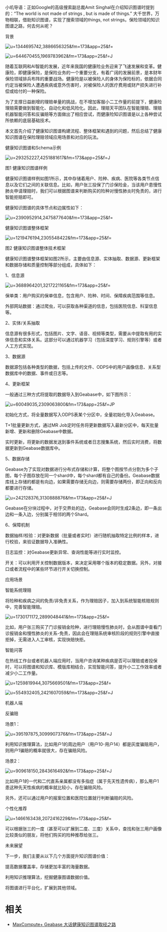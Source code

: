 
小叽导语：正如Google的高级搜索副总裁Amit Singhal在介绍知识图谱时提到的：“The world is not made of strings , but is made of things.” 大千世界，万物相联，借助知识图谱，实现了搜索领域的things, not strings。保险领域的知识图谱之路，何去何从呢？

背景

![u=1344695742,3886656325&fm=173&app=25&f=](https://ss0.baidu.com/6ONWsjip0QIZ8tyhnq/it/u=1344695742,3886656325&fm=173&app=25&f=JPEG?w=251&h=181&s=8913CD1065824AEA085D38670300E070)

![u=644670455,1969783962&fm=173&app=25&f=J](https://ss2.baidu.com/6ONYsjip0QIZ8tyhnq/it/u=644670455,1969783962&fm=173&app=25&f=JPEG?w=269&h=183&s=11986033C8F77998B2F8F8C3030070B1)

随着互联网和AI智能的发展，近年来我国的健康险业务迎来了飞速发展和变革。健康险，即健康保险，是保险业务的一个重要分支，有着广阔的发展前景，是本财年保险领域排兵布阵的重要战场。健康险是以被保险人的身体为保险标的，依据合同约定当被保险人遭遇疾病或意外伤害时，对被保险人的医疗费用或财产损失进行补偿或给付的一种保险。

为了支撑日益剧增的理赔单量的挑战，在不增加客服小二工作量的前提下，健康险理赔需要做到智能化、自动化和低风险化。因此，理赔天平团队在智能理赔、理赔机器智能问答和反骗赔等方面做出了相应尝试，而健康险知识图谱是以上各种尝试所依赖的底层基础技术。

本文首先介绍了健康知识图谱构建流程、整体框架和遇到的问题，然后总结了健康知识图谱在保险理赔领域应用场景和对应的玩法。

健康知识图谱和Schema示例

![u=293252227,4251881617&fm=173&app=25&f=J](https://ss1.baidu.com/6ONXsjip0QIZ8tyhnq/it/u=293252227,4251881617&fm=173&app=25&f=JPEG?w=410&h=277&s=F0D66D3237027EE41048DADE030050A5)

图1 健康知识图谱样例

健康知识图谱样例如图1所示，其中存储着用户、险种、疾病、医院等各类节点信息以及它们之间的关联信息。比如，用户张三投保了门诊保险金，当该用户患慢性肺炎申请理赔时，我们可以根据图谱来判断购买的险种对慢性肺炎时免责的，进行智能拒赔即可。

健康知识图谱的具体节点和边属性如下：

![u=2390952914,2475877640&fm=173&app=25&f=](https://ss2.baidu.com/6ONYsjip0QIZ8tyhnq/it/u=2390952914,2475877640&fm=173&app=25&f=JPEG?w=408&h=450&s=7EA83063198F514B0855F1CA0000C0B1)

健康知识图谱整体框架

![u=1219476194,2305548422&fm=173&app=25&f=](https://ss2.baidu.com/6ONYsjip0QIZ8tyhnq/it/u=1219476194,2305548422&fm=173&app=25&f=JPEG?w=553&h=225&s=1EAA70238BA8400B5AF505D30000C0B1)

图2 健康知识图谱整体技术框架

健康知识图谱整体框架如图2所示，主要由信息源、实体抽取、数据源、更新框架和数据存储和质量控制等部分组成，具体如下：

1、信息源

![u=3688964201,3217221165&fm=173&app=25&f=](https://ss2.baidu.com/6ONYsjip0QIZ8tyhnq/it/u=3688964201,3217221165&fm=173&app=25&f=JPEG?w=640&h=648&s=14D0E93743DF41CAC0E1B8480300E071)

保单类：用户购买的保单信息，包含用户、险种、时间、保障疾病范围等信息。

外部网站数据：通过爬虫，可以获取各种渠道的信息，包括医院信息、科室信息等。

2、实体/关系抽取

信息源有很多形式，包括图片、文字、语音、视频等类型，需要从中提取有用的实体信息和实体关系。这部分可以通过机器学习（包括深度学习、规则引擎等）或者人工方式实现。

3、数据源

数据源包括各种类型的数据，包括上传的文件、ODPS中的用户画像信息、关系型数据库中的数据、事件或日志等。

4、更新框架

一般通过三种方式将提取的数据导入到Geabase中，如下图所示：

![u=60049035,2309063800&fm=173&app=25&f=JP](https://ss0.baidu.com/6ONWsjip0QIZ8tyhnq/it/u=60049035,2309063800&fm=173&app=25&f=JPEG?w=450&h=149&s=58A83472857A6C20485D90CB0000E0B1)

初始化方式，将全量数据写入ODPS表某个分区中，全量初始化导入Geabase。

T+1批量更新方式，通过MR Job定时任务将更新数据写入最新分区中，每天批量新增、更新和删除Geabase中数据。

实时更新，将更新的数据发送到事件系统或者日志搜集系统，然后实时消费，将数据更新到Geabase数据库中。

5、数据存储

Geabase为了实现对数据进行分布式存储和计算，将整个图按节点分割为多个子图，每个子图存放在同一个shard中，每个shard都有自己的备份。Geabase数据库线上存储的都是有向边，如果需要存储无向边，则需要存储两份，即正向和反向都要进行存储。

![u=242128376,3130888876&fm=173&app=25&f=J](https://ss2.baidu.com/6ONYsjip0QIZ8tyhnq/it/u=242128376,3130888876&fm=173&app=25&f=JPEG?w=401&h=240&s=E1019918C4E059B95CD875DA030090B2)

Geabase在分块过程中，对于交界处的边，Geabase会同时生成2条边，即一条出边和一条入边，分别属于相邻的两个Shard。

6、保障机制

数据抽样/校验：对更新数据（批量或者实时）进行随机抽取特定比例的样本，进行校验，来验证数据导入准确性。

日志监控：对Geabase更新异常、查询性能等进行实时监控。

开关：可以利用开关控制数据版本，来决定采用哪个版本的稳定数据。另外，对接口或者流程中的某些环节进行开关切换控制。

应用场景

智能系统理赔

将险种和疾病之间的免责/非免责关系，作为理赔因子，加入到系统智能核赔规则中，完善智能理赔。

![u=1730171172,2899048441&fm=173&app=25&f=](https://ss0.baidu.com/6ONWsjip0QIZ8tyhnq/it/u=1730171172,2899048441&fm=173&app=25&f=JPEG?w=175&h=299&s=B0E77D324B306E841251D9DA030070B1)

比如，用户张三购买了门诊报销金险种，进行理赔慢性肺炎时，会从图谱中查看门诊报销金和慢性肺炎的关系-免责，因此会在理赔系统审核阶段的规则引擎中直接拒掉，无需进入人工审核，实现快赔快拒。

智能问答

在热线工作台或者机器人端应用时，当用户咨询某种疾病是否可以理赔或者投保时，可以将图谱和知识库、模版库相结合，实现智能问答，提升小二工作效率或者减少小二工作量。

![u=1259819944,3075669501&fm=173&app=25&f=](https://ss1.baidu.com/6ONXsjip0QIZ8tyhnq/it/u=1259819944,3075669501&fm=173&app=25&f=JPEG?w=493&h=279&s=58A43C728BC24C4B0C55B8CE000070B2)

![u=554932405,2421607059&fm=173&app=25&f=J](https://ss1.baidu.com/6ONXsjip0QIZ8tyhnq/it/u=554932405,2421607059&fm=173&app=25&f=JPEG?w=231&h=318&s=C01FCC32137E558814D8E5C8030060BB)

机器人端

反骗赔

场景1：

![u=395197875,3099907376&fm=173&app=25&f=J](https://ss0.baidu.com/6ONWsjip0QIZ8tyhnq/it/u=395197875,3099907376&fm=173&app=25&f=JPEG?w=369&h=287&s=FFA83863511A7DCC5CFD31CA0000C0B1)

利用知识推理算法，比如用户1的周边用户（用户10-用户14）都是灰度骗赔用户，则用户1骗赔的概率就很大，存在骗赔风险。

场景2：

![u=909618150,2843616492&fm=173&app=25&f=J](https://ss0.baidu.com/6ONWsjip0QIZ8tyhnq/it/u=909618150,2843616492&fm=173&app=25&f=JPEG?w=396&h=370&s=18A07C334BFBC4CE145510CA0000E0B1)

比如用户1的一代和二代直系亲属都没有多指症（属于先天性遗传病），那么用户1患这种先天性疾病的概率就比较小，存在骗赔风险。

另外，还可以通过用户的报案位置和医院位置就行判断骗赔的风险。

个性化推荐

![u=1466163438,2072416229&fm=173&app=25&f=](https://ss0.baidu.com/6ONWsjip0QIZ8tyhnq/it/u=1466163438,2072416229&fm=173&app=25&f=JPEG?w=360&h=291&s=F1D06D32770A46E04859EACE020030A4)

可以根据张三的一度（甚至可以扩展到二度、三度）关系中，查找和张三用户画像比较类似的朋友，将他们购买的险种推荐给张三。

未来展望

下一步，我们主要从以下几个方面提升知识图谱价值：

提高数据覆盖率，存储更加丰富的海量数据。

利用知识推理算法，挖掘健康图谱数据价值。

将图谱进行平台化，扩展到其他领域。



# 相关

- [MaxCompute+ Geabase 大话健康知识图谱取经之路](https://yq.aliyun.com/articles/628991/)
